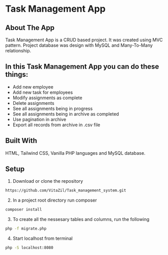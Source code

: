 ﻿# Task Management App

## About The App
Task Management App is a CRUD based project. It was created using MVC pattern. 
Project database was design with MySQL and Many-To-Many relationship.

## In this Task Management App you can do these things:

- Add new employee
- Add new task for employees
- Modify assignments as complete
- Delete assignments
- See all assignments being in progress
- See all assignments being in archive as completed
- Use pagination in archive
- Export all records from archive in .csv file


## Built With

HTML, Tailwind CSS, Vanilla PHP languages and MySQL database.


## Setup

1. Download or clone the repository
```sh
https://github.com/VitaZil/Task_management_system.git
```

2. In a project root directory run composer
```sh
composer install
```

3. To create all the nessesary tables and columns, run the following
```sh
php -f migrate.php
```

4. Start localhost from terminal
```sh
php -S localhost:8080
```

